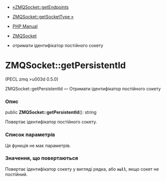 - [«ZMQSocket::getEndpoints](zmqsocket.getendpoints.md)
- [ZMQSocket::getSocketType »](zmqsocket.getsockettype.md)

- [PHP Manual](index.md)
- [ZMQSocket](class.zmqsocket.md)
- отримати ідентифікатор постійного сокету

# ZMQSocket::getPersistentId

(PECL zmq \>u003d 0.5.0)

ZMQSocket::getPersistentId — Отримати ідентифікатор постійного сокету

### Опис

public **ZMQSocket::getPersistentId**(): string

Повертає ідентифікатор постійного сокету.

### Список параметрів

Ця функція не має параметрів.

### Значення, що повертаються

Повертає ідентифікатор сокету у вигляді рядка, або **`null`**, якщо
сокет не постійний.
